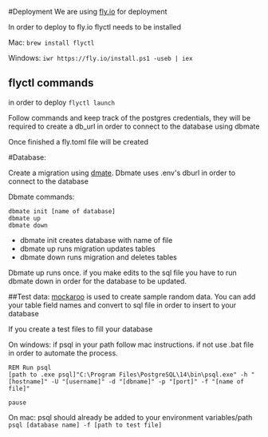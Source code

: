 #Deployment
We are using [fly.io](https://fly.io/docs/speedrun/) for deployment

In order to deploy to fly.io flyctl needs to be installed

Mac:
``brew install flyctl``

Windows:
`iwr https://fly.io/install.ps1 -useb | iex`

## flyctl commands

in order to deploy
`flyctl launch`

Follow commands and keep track of the postgres credentials, they will be required to create a db_url in order to connect to the database using dbmate

Once finished a fly.toml file will be created 

#Database:

Create a migration using [dmate](https://github.com/amacneil/dbmate). Dbmate uses .env's dburl in order to connect to the database

Dbmate commands:

    dbmate init [name of database]
    dbmate up
    dbmate down

- dbmate init creates database with name of file
- dbmate up runs migration updates tables 
- dbmate down runs migration and deletes tables

Dbmate up runs once. if you make edits to the sql file you have to run dbmate down in order for the database to be updated.

##Test data:
[mockaroo](https://www.mockaroo.com/) is used to create sample random data. You can add your table field names and convert to sql file in order to insert to your database

If you create a test files to fill your database

On windows:
if psql in your path follow mac instructions. if not use .bat file in order to automate the process. 
```
REM Run psql
[path to .exe psql]"C:\Program Files\PostgreSQL\14\bin\psql.exe" -h "[hostname]" -U "[username]" -d "[dbname]" -p "[port]" -f "[name of file]"

pause
```
On mac: psql should already be added to your environment variables/path
    ```
    psql [database name] -f [path to test file]
    ```